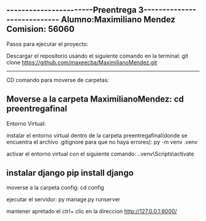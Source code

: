 ﻿-----------------------Preentrega 3---------------------------- 
Alumno:Maximiliano Mendez 
Comision: 56060
---------------------------------------------------------------
Pasos para ejecutar el proyecto:

Descargar el repositorio usando el siguiente comando en la terminal: 
git clone https://github.com/maxeecba/MaximilianoMendez.git


---------------------------------------------------------------
CD comando para moverse de carpetas: 

Moverse a la carpeta MaximilianoMendez:
cd preentregafinal
----------------------------------------------------------------
Entorno Virtual:

instalar el entorno virtual dentro de la carpeta preentregafinal(donde se encuentra el archivo .gitignore para que no haya errores):
py -m venv .venv

activar el entorno virtual con el siguiente comando:
.\.venv\Scripts\activate 

instalar django 
pip install django
--------------------------------------------------------------
moverse a la carpeta config:
cd config

ejecutar el servidor:
py manage.py runserver

mantener apretado el ctrl+ clic en la direccion http://127.0.0.1:8000/
